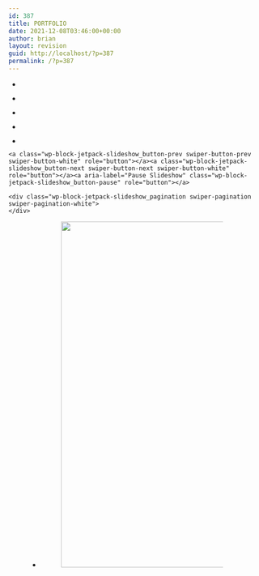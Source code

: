 ```yaml
---
id: 387
title: PORTFOLIO
date: 2021-12-08T03:46:00+00:00
author: brian
layout: revision
guid: http://localhost/?p=387
permalink: /?p=387
---
```

<div class="wp-block-jetpack-slideshow alignfull slideshow-transition" data-autoplay="true" data-delay="5" data-effect="fade">
  <div class="wp-block-jetpack-slideshow_container swiper-container">
    <ul class="wp-block-jetpack-slideshow_swiper-wrapper swiper-wrapper">
      <li class="wp-block-jetpack-slideshow_slide swiper-slide">
        <figure><img alt="" class="wp-block-jetpack-slideshow_image wp-image-37" data-id="37" src="https://test769923571.files.wordpress.com/2021/12/6cb8f704-24f0-40bd-a7e7-b33178d0fda1.jpg" /></figure>
      </li>
      <li class="wp-block-jetpack-slideshow_slide swiper-slide">
        <figure><img alt="" class="wp-block-jetpack-slideshow_image wp-image-36" data-id="36" src="https://test769923571.files.wordpress.com/2021/12/5faf2e2e-96cb-47ad-808e-1e0f3556d04f.jpg" /></figure>
      </li>
      <li class="wp-block-jetpack-slideshow_slide swiper-slide">
        <figure><img alt="" class="wp-block-jetpack-slideshow_image wp-image-40" data-id="40" src="https://test769923571.files.wordpress.com/2021/12/d91af712-3050-427e-a29a-f4f0411327d2.jpg" /></figure>
      </li>
      <li class="wp-block-jetpack-slideshow_slide swiper-slide">
        <figure><img alt="" class="wp-block-jetpack-slideshow_image wp-image-38" data-id="38" src="https://test769923571.files.wordpress.com/2021/12/28c70d9f-7ad6-4795-b323-af95c7e74444.jpg" /></figure>
      </li>
      <li class="wp-block-jetpack-slideshow_slide swiper-slide">
        <figure><img alt="" class="wp-block-jetpack-slideshow_image wp-image-39" data-id="39" src="https://test769923571.files.wordpress.com/2021/12/d18e01f6-1e3c-4e05-8741-412dc0c7a350.jpg" /></figure>
      </li>
    </ul>
    
    <a class="wp-block-jetpack-slideshow_button-prev swiper-button-prev swiper-button-white" role="button"></a><a class="wp-block-jetpack-slideshow_button-next swiper-button-next swiper-button-white" role="button"></a><a aria-label="Pause Slideshow" class="wp-block-jetpack-slideshow_button-pause" role="button"></a>
    
    <div class="wp-block-jetpack-slideshow_pagination swiper-pagination swiper-pagination-white">
    </div>
  </div>
</div><figure class="wp-block-gallery alignwide columns-1 is-cropped">

<ul class="blocks-gallery-grid">
  <li class="blocks-gallery-item">
    <figure><img loading="lazy" width="1024" height="683" src="http://localhost/wp-content/uploads/2021/12/1DBC5116-27B3-4416-9636-8980AF4D61E2-1024x683.jpg" alt="" data-id="385" data-full-url="http://localhost/wp-content/uploads/2021/12/1DBC5116-27B3-4416-9636-8980AF4D61E2.jpg" data-link="http://localhost/index.php/portfolio/processed-with-vsco-with-al3-preset/" class="wp-image-385" srcset="http://localhost/wp-content/uploads/2021/12/1DBC5116-27B3-4416-9636-8980AF4D61E2-1024x683.jpg 1024w, http://localhost/wp-content/uploads/2021/12/1DBC5116-27B3-4416-9636-8980AF4D61E2-300x200.jpg 300w, http://localhost/wp-content/uploads/2021/12/1DBC5116-27B3-4416-9636-8980AF4D61E2-768x512.jpg 768w, http://localhost/wp-content/uploads/2021/12/1DBC5116-27B3-4416-9636-8980AF4D61E2-1536x1024.jpg 1536w, http://localhost/wp-content/uploads/2021/12/1DBC5116-27B3-4416-9636-8980AF4D61E2-2048x1365.jpg 2048w, http://localhost/wp-content/uploads/2021/12/1DBC5116-27B3-4416-9636-8980AF4D61E2-1568x1045.jpg 1568w" sizes="(max-width: 1024px) 100vw, 1024px" /></figure>
  </li>
</ul></figure>